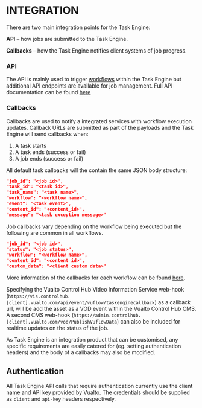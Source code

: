 # INTEGRATION

There are two main integration points for the Task Engine:

**API** – how jobs are submitted to the Task Engine.

**Callbacks** – how the Task Engine notifies client systems of job progress.

### API

The API is mainly used to trigger [workflows](TaskEngineWorkflows.md) within the Task Engine but additional API endpoints are available for job management. Full API documentation can be found [here](TaskEngineAPI.html)

### Callbacks

Callbacks are used to notify a integrated services with workflow execution updates. Callback URLs are submitted as part of the payloads and the Task Engine will send callbacks when:

1. A task starts
2. A task ends (success or fail)
3. A job ends (success or fail)

All default task callbacks will the contain the same JSON body structure:

```json
"job_id": "<job id>",
"task_id": "<task id>",
"task_name": "<task name>",
"workflow": "<workflow name>",
"event": "<task event>",
"content_id": "<content_id>",
"message": "<task exception message>"
```

Job callbacks vary depending on the workflow being executed but the following are common in all workflows.

```json
"job_id": "<job id>",
"status": "<job status>",
"workflow": "<workflow name>",
"content_id": "<content id>",
"custom_data": "<client custom data>"
```

More information of the callbacks for each workflow can be found [here](TaskEngineWorkflows.md).

Specifying the Vualto Control Hub Video Information Service web-hook (`https://vis.controlhub.[client].vualto.com/api/event/vuflow/taskenginecallback`) as a callback url, will be add the asset as a VOD event within the Vualto Control Hub CMS. A second CMS web-hook (`https://admin.controlhub.[client].vualto.com/vod/PublishVuflowData`) can also be included for realtime updates on the status of the job.

As Task Engine is an integration product that can be customised, any specific requirements are easily catered for (eg. setting authentication headers) and the body of a callbacks may also be modified.

## Authentication

All Task Engine API calls that require authentication currently use the client name and API key provided by Vualto. The credentials should be supplied as `client` and `api-key` headers respectively.